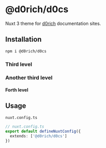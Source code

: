 # @d0rich/d0cs

Nuxt 3 theme for [d0rich](https://github.com/d0rich) documentation sites.

## Installation

```bash
npm i @d0rich/d0cs
```

### Third level

### Another third level

#### Forth level

## Usage

`nuxt.config.ts`

```ts [nuxt.config.ts]
// nuxt.config.ts
export default defineNuxtConfig({
  extends: ['@d0rich/d0cs']
})
```